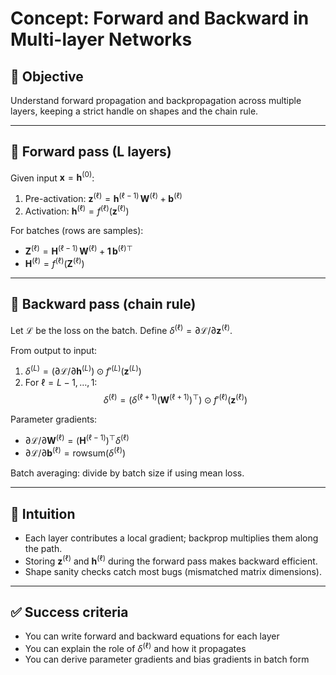 # Concept: Forward and Backward in Multi-layer Networks

## 🎯 Objective
Understand forward propagation and backpropagation across multiple layers, keeping a strict handle on shapes and the chain rule.

---

## 📖 Forward pass (L layers)
Given input $\mathbf{x}=\mathbf{h}^{(0)}$:
1. Pre-activation: $\mathbf{z}^{(\ell)} = \mathbf{h}^{(\ell-1)}\,\mathbf{W}^{(\ell)} + \mathbf{b}^{(\ell)}$
2. Activation: $\mathbf{h}^{(\ell)} = f^{(\ell)}(\mathbf{z}^{(\ell)})$

For batches (rows are samples):
- $\mathbf{Z}^{(\ell)} = \mathbf{H}^{(\ell-1)}\,\mathbf{W}^{(\ell)} + \mathbf{1}\,\mathbf{b}^{(\ell)\top}$
- $\mathbf{H}^{(\ell)} = f^{(\ell)}(\mathbf{Z}^{(\ell)})$

---

## 🔁 Backward pass (chain rule)
Let $\mathcal{L}$ be the loss on the batch. Define $\delta^{(\ell)} = \partial \mathcal{L}/\partial \mathbf{z}^{(\ell)}$.

From output to input:
1. $\delta^{(L)} = (\partial \mathcal{L}/\partial \mathbf{h}^{(L)}) \odot f'^{(L)}(\mathbf{z}^{(L)})$
2. For $\ell=L-1,\dots,1$:
   $$\delta^{(\ell)} = \big(\delta^{(\ell+1)} (\mathbf{W}^{(\ell+1)})^{\top}\big) \odot f'^{(\ell)}(\mathbf{z}^{(\ell)})$$

Parameter gradients:
- $\partial \mathcal{L}/\partial \mathbf{W}^{(\ell)} = (\mathbf{H}^{(\ell-1)})^{\top} \delta^{(\ell)}$
- $\partial \mathcal{L}/\partial \mathbf{b}^{(\ell)} = \text{rowsum}(\delta^{(\ell)})$

Batch averaging: divide by batch size if using mean loss.

---

## 🧠 Intuition
- Each layer contributes a local gradient; backprop multiplies them along the path.
- Storing $\mathbf{z}^{(\ell)}$ and $\mathbf{h}^{(\ell)}$ during the forward pass makes backward efficient.
- Shape sanity checks catch most bugs (mismatched matrix dimensions).

---

## ✅ Success criteria
- You can write forward and backward equations for each layer
- You can explain the role of $\delta^{(\ell)}$ and how it propagates
- You can derive parameter gradients and bias gradients in batch form
